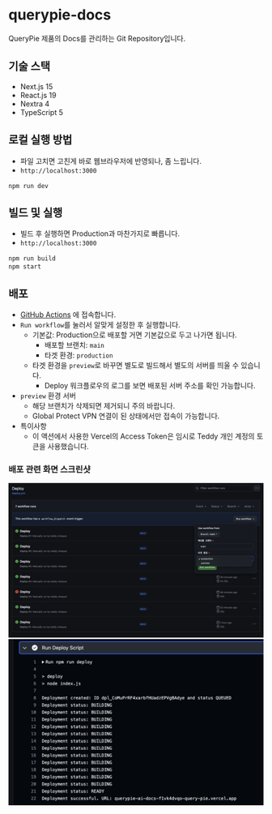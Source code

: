 # querypie-docs
QueryPie 제품의 Docs를 관리하는 Git Repository입니다.

## 기술 스택
- Next.js 15
- React.js 19
- Nextra 4
- TypeScript 5

## 로컬 실행 방법
- 파일 고치면 고친게 바로 웹브라우저에 반영되나, 좀 느립니다.
- `http://localhost:3000`
```shell
npm run dev
```

## 빌드 및 실행
- 빌드 후 실행하면 Production과 마찬가지로 빠릅니다.
- `http://localhost:3000`
```shell
npm run build
npm start
```

## 배포
- [GitHub Actions](https://github.com/chequer-io/querypie-ai-docs/actions/workflows/deploy.yml) 에 접속합니다.
- `Run workflow`를 눌러서 알맞게 설정한 후 실행합니다.
  - 기본값: Production으로 배포할 거면 기본값으로 두고 나가면 됩니다. 
    - 배포할 브랜치: `main`
    - 타겟 환경: `production`
  - 타겟 환경을 `preview`로 바꾸면 별도로 빌드해서 별도의 서버를 띄울 수 있습니다.
    - Deploy 워크플로우의 로그를 보면 배포된 서버 주소를 확인 가능합니다.
- `preview` 환경 서버
  - 해당 브랜치가 삭제되면 제거되니 주의 바랍니다.
  - Global Protect VPN 연결이 된 상태에서만 접속이 가능합니다.
- 특이사항
  - 이 액션에서 사용한 Vercel의 Access Token은 임시로 Teddy 개인 계정의 토큰을 사용했습니다. 

### 배포 관련 화면 스크린샷
![deploy-action.png](docs/deploy-action.png)
![preview-deploy-url.png](docs/preview-deploy-url.png)